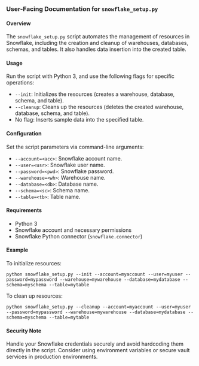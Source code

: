 ### User-Facing Documentation for `snowflake_setup.py`

#### Overview
The `snowflake_setup.py` script automates the management of resources in Snowflake, including the creation and cleanup of warehouses, databases, schemas, and tables. It also handles data insertion into the created table.

#### Usage
Run the script with Python 3, and use the following flags for specific operations:

- `--init`: Initializes the resources (creates a warehouse, database, schema, and table).
- `--cleanup`: Cleans up the resources (deletes the created warehouse, database, schema, and table).
- No flag: Inserts sample data into the specified table.

#### Configuration
Set the script parameters via command-line arguments:
- `--account=<acc>`: Snowflake account name.
- `--user=<usr>`: Snowflake user name.
- `--password=<pwd>`: Snowflake password.
- `--warehouse=<wh>`: Warehouse name.
- `--database=<db>`: Database name.
- `--schema=<sc>`: Schema name.
- `--table=<tb>`: Table name.

#### Requirements
- Python 3
- Snowflake account and necessary permissions
- Snowflake Python connector (`snowflake.connector`)

#### Example
To initialize resources:
```
python snowflake_setup.py --init --account=myaccount --user=myuser --password=mypassword --warehouse=mywarehouse --database=mydatabase --schema=myschema --table=mytable
```

To clean up resources:
```
python snowflake_setup.py --cleanup --account=myaccount --user=myuser --password=mypassword --warehouse=mywarehouse --database=mydatabase --schema=myschema --table=mytable
```

#### Security Note
Handle your Snowflake credentials securely and avoid hardcoding them directly in the script. Consider using environment variables or secure vault services in production environments.
